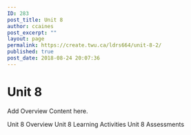 ```yaml
---
ID: 283
post_title: Unit 8
author: ccaines
post_excerpt: ""
layout: page
permalink: https://create.twu.ca/ldrs664/unit-8-2/
published: true
post_date: 2018-08-24 20:07:36
---
```

<!--themify_builder_static--><h1>Unit 8<br/></h1>
 <p>Add Overview Content here.</p>
 
 Unit 8 Overview Unit 8 Learning Activities Unit 8 Assessments<!--/themify_builder_static-->